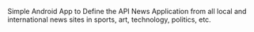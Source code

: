 Simple Android App to Define the API 
News Application from all local and international news sites in sports, art, technology, politics, etc.

